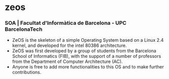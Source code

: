 # zeos

### SOA |  Facultat d'Informàtica de Barcelona - UPC BarcelonaTech

- ZeOS is the skeleton of a simple Operating System based on a Linux 2.4 kernel, and developed for the intel 80386 architecture. 
- ZeOS was first developed by a group of students from the Barcelona School of Informatics (FIB), with the support of a number of professors from the Department of Computer Architecture (AC). 
- Anyone is free to add more functionalities to this OS and to make further contributions.

